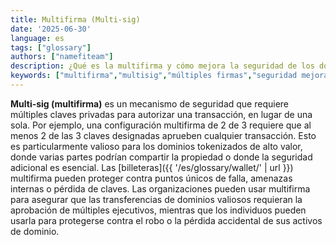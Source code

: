 ```yaml
---
title: Multifirma (Multi-sig)
date: '2025-06-30'
language: es
tags: ["glossary"]
authors: ["namefiteam"]
description: ¿Qué es la multifirma y cómo mejora la seguridad de los dominios?
keywords: ["multifirma","multisig","múltiples firmas","seguridad mejorada","custodia compartida"]
---
```



**Multi-sig (multifirma)** es un mecanismo de seguridad que requiere múltiples claves privadas para autorizar una transacción, en lugar de una sola. Por ejemplo, una configuración multifirma de 2 de 3 requiere que al menos 2 de las 3 claves designadas aprueben cualquier transacción. Esto es particularmente valioso para los dominios tokenizados de alto valor, donde varias partes podrían compartir la propiedad o donde la seguridad adicional es esencial. Las [billeteras]({{ '/es/glossary/wallet/' | url }}) multifirma pueden proteger contra puntos únicos de falla, amenazas internas o pérdida de claves. Las organizaciones pueden usar multifirma para asegurar que las transferencias de dominios valiosos requieran la aprobación de múltiples ejecutivos, mientras que los individuos pueden usarla para protegerse contra el robo o la pérdida accidental de sus activos de dominio.